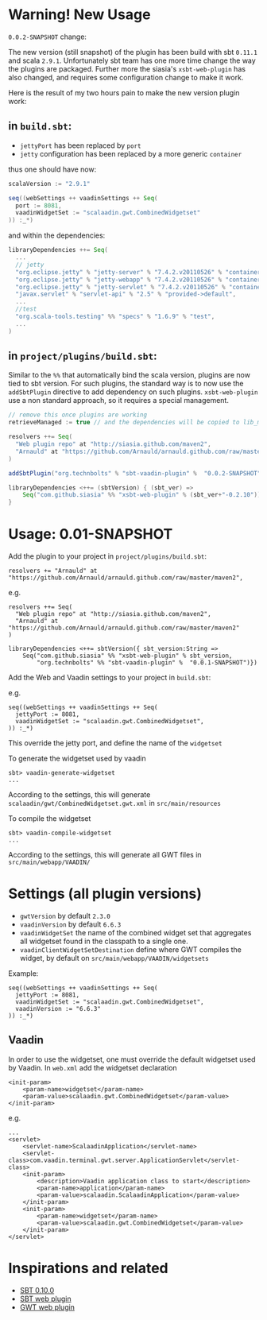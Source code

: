 Warning! New Usage
=======================

`0.0.2-SNAPSHOT` change:

The new version (still snapshot) of the plugin has been build with sbt `0.11.1` and scala `2.9.1`. 
Unfortunately sbt team has one more time change the way the plugins are packaged. 
Further more the siasia's `xsbt-web-plugin` has also changed, and requires some configuration change to
make it work.

Here is the result of my two hours pain to make the new version plugin work:

## in `build.sbt`: 

*  `jettyPort` has been replaced by `port` 
* `jetty` configuration has been replaced by a more generic `container` 

thus one should have now:

```scala
scalaVersion := "2.9.1"

seq((webSettings ++ vaadinSettings ++ Seq(
  port := 8081,
  vaadinWidgetSet := "scalaadin.gwt.CombinedWidgetset"
)) :_*)
```

and within the dependencies:

```scala
libraryDependencies ++= Seq(
  ...
  // jetty
  "org.eclipse.jetty" % "jetty-server" % "7.4.2.v20110526" % "container;provided",
  "org.eclipse.jetty" % "jetty-webapp" % "7.4.2.v20110526" % "container;provided",
  "org.eclipse.jetty" % "jetty-servlet" % "7.4.2.v20110526" % "container;provided",
  "javax.servlet" % "servlet-api" % "2.5" % "provided->default",
  ...
  //test
  "org.scala-tools.testing" %% "specs" % "1.6.9" % "test",
  ...
)
```

## in `project/plugins/build.sbt`:

Similar to the `%%` that automatically bind the scala version, plugins are now tied to sbt version.
For such plugins, the standard way is to now use the `addSbtPlugin` directive to add dependency
on such plugins. `xsbt-web-plugin` use a non standard approach, so it requires a special management.

```scala
// remove this once plugins are working
retrieveManaged := true // and the dependencies will be copied to lib_managed as a build-local cache

resolvers ++= Seq(
  "Web plugin repo" at "http://siasia.github.com/maven2",
  "Arnauld" at "https://github.com/Arnauld/arnauld.github.com/raw/master/maven2"
)

addSbtPlugin("org.technbolts" % "sbt-vaadin-plugin" %  "0.0.2-SNAPSHOT")

libraryDependencies <++= (sbtVersion) { (sbt_ver) =>
    Seq("com.github.siasia" %% "xsbt-web-plugin" % (sbt_ver+"-0.2.10"))
}
```

Usage: 0.01-SNAPSHOT
====================

Add the plugin to your project in `project/plugins/build.sbt`:

    resolvers += "Arnauld" at "https://github.com/Arnauld/arnauld.github.com/raw/master/maven2",

e.g.

    resolvers ++= Seq(
      "Web plugin repo" at "http://siasia.github.com/maven2",
      "Arnauld" at "https://github.com/Arnauld/arnauld.github.com/raw/master/maven2"
    )

    libraryDependencies <++= sbtVersion({ sbt_version:String => 
        Seq("com.github.siasia" %% "xsbt-web-plugin" % sbt_version,
            "org.technbolts" %% "sbt-vaadin-plugin" %  "0.0.1-SNAPSHOT")})


Add the Web and Vaadin settings to your project in `build.sbt`:

e.g.

    seq((webSettings ++ vaadinSettings ++ Seq(
      jettyPort := 8081,
      vaadinWidgetSet := "scalaadin.gwt.CombinedWidgetset",
    )) :_*)


This override the jetty port, and define the name of the `widgetset`

To generate the widgetset used by vaadin

    sbt> vaadin-generate-widgetset
    ...

According to the settings, this will generate `scalaadin/gwt/CombinedWidgetset.gwt.xml` in `src/main/resources`

To compile the widgetset

    sbt> vaadin-compile-widgetset
    ...

According to the settings, this will generate all GWT files in `src/main/webapp/VAADIN/`


Settings (all plugin versions)
==============================

* `gwtVersion` by default `2.3.0`
* `vaadinVersion` by default `6.6.3`
* `vaadinWidgetSet` the name of the combined widget set that aggregates all widgetset found in the classpath to a single one.
* `vaadinClientWidgetSetDestination` define where GWT compiles the widget, by default on `src/main/webapp/VAADIN/widgetsets`

Example:

    seq((webSettings ++ vaadinSettings ++ Seq(
      jettyPort := 8081,
      vaadinWidgetSet := "scalaadin.gwt.CombinedWidgetset",
      vaadinVersion := "6.6.3"
    )) :_*)


Vaadin
------

In order to use the widgetset, one must override the default widgetset used by Vaadin.
In `web.xml` add the widgetset declaration

    <init-param>
        <param-name>widgetset</param-name>
        <param-value>scalaadin.gwt.CombinedWidgetset</param-value>
    </init-param>

e.g.

    ...
    <servlet>
        <servlet-name>ScalaadinApplication</servlet-name>
        <servlet-class>com.vaadin.terminal.gwt.server.ApplicationServlet</servlet-class>
        <init-param>
            <description>Vaadin application class to start</description>
            <param-name>application</param-name>
            <param-value>scalaadin.ScalaadinApplication</param-value>
        </init-param>
        <init-param>
            <param-name>widgetset</param-name>
            <param-value>scalaadin.gwt.CombinedWidgetset</param-value>
        </init-param>
    </servlet>


Inspirations and related
========================

* [SBT 0.10.0](https://github.com/harrah/xsbt/wiki)
* [SBT web plugin](https://github.com/siasia/xsbt-web-plugin)
* [GWT web plugin](https://github.com/thunderklaus/sbt-gwt-plugin)

